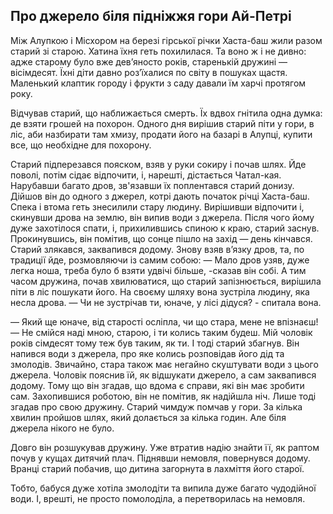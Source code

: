 ## Про джерело біля підніжжя гори Ай-Петрі

Між Алупкою і Місхором на березі гірської річки Хаста-баш жили разом  старий зі старою.
Хатина їхня геть похилилася.
Та воно ж і не дивно: адже старому було вже дев’яносто років, старенькій дружині — вісімдесят.
Їхні діти давно роз’їхалися по світу в пошуках щастя.
Маленький клаптик городу і фрукти з саду давали їм харчі протягом року.

Відчував старий, що наближається смерть.
Їх вдвох гнітила одна думка: де взяти грошей на похорон.
Одного дня вирішив старий піти у гори, в ліс, аби назбирати там хмизу, продати його на базарі в Алупці, купити все, що необхідне для похорону.

Cтарий підперезався пояском, взяв у руки сокиру і почав шлях.
Йде поволі, потім сідає відпочити, і, нарешті, дістається Чатал-кая.
Нарубавши багато дров, зв'язавши їх поплентався старий донизу.
Дійшов він до одного з джерел, котрі дають початок річці Хаста-баш.
Спека і втома геть знесилили стару людину.
Вирішивши відпочити і, скинувши дрова на землю, він випив води з джерела.
Після чого йому дуже захотілося спати, і, прихилившись спиною к краю, старий заснув.
Прокинувшись, він помітив, що сонце пішло на захід — день кінчався.
Старий злякався, заквапився додому.
Знову взяв в’язку дров, та, по традиції йде, розмовляючи із самим собою:
— Мало дров узяв, дуже легка ноша, треба було б взяти удвічі більше, -сказав він собі.
А тим часом дружина, почав хвилюватися, що старий запізнюється, вирішила піти в ліс пошукати його.
На своєму шляху вона зустріла людину, яка несла дрова.
— Чи не зустрічав ти, юначе, у лісі дідуся? - спитала вона.

— Який ще юначе, від старості осліпла, чи що стара, мене не впізнаєш!
— Не смійся наді мною, старою, і ти колись таким будеш.
Мій чоловік років сімдесят тому теж був таким, як ти.
І тоді старий збагнув.
Він напився води з джерела, про яке колись розповідав його дід та змолодів.
Звичайно, стара також має негайно скуштувати води з цього джерела.
Чоловік пояснив їй, як відшукати джерело, а сам заквапився додому.
Тому що він згадав, що вдома є справи, які він має зробити сам.
Захопившися роботою, він не помітив, як надійшла ніч.
Лише тоді згадав про свою дружину.
Старий чимдуж помчав у гори.
За кілька хвилин пройшов шлях, який долається за кілька годин.
Але біля джерела нікого не було.

Довго він розшукував дружину.
Уже втратив надію знайти її, як раптом почув у кущах дитячий плач.
Піднявши немовля, повернувся додому.
Вранці старий побачив, що дитина загорнута в лахміття його старої.

Тобто, бабуся дуже хотіла змолодіти та випила дуже багато чудодійної води.
І, врешті, не просто помолоділа, а перетворилась на немовля.